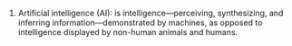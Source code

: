 1) Artificial intelligence (AI): is intelligence—perceiving, synthesizing, and inferring information—demonstrated by machines, as opposed to intelligence displayed by non-human animals and humans.
